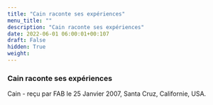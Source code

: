 ```yaml
---
title: "Cain raconte ses expériences"
menu_title: ""
description: "Cain raconte ses expériences"
date: 2022-06-01 06:00:01+00:107
draft: False
hidden: True
weight:
---
```

### Cain raconte ses expériences

Cain - reçu par FAB le 25 Janvier 2007, Santa Cruz, Californie, USA.



